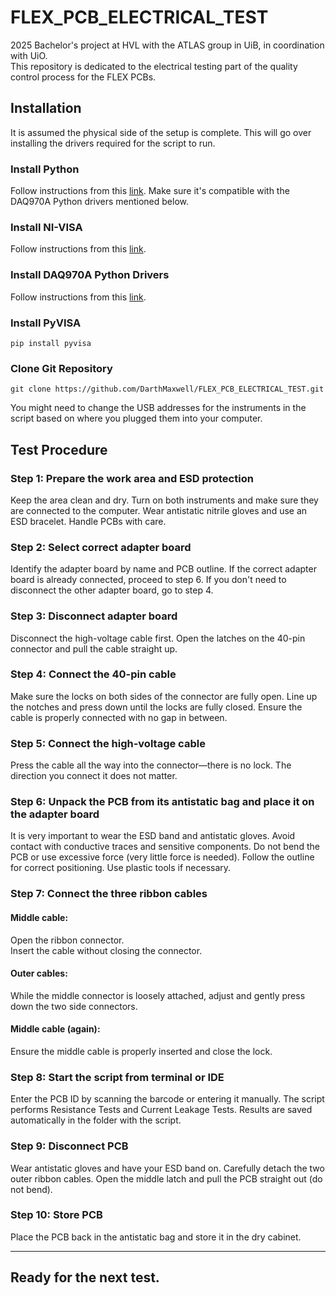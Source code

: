 # FLEX_PCB_ELECTRICAL_TEST

2025 Bachelor's project at HVL with the ATLAS group in UiB, in coordination with UiO.  
This repository is dedicated to the electrical testing part of the quality control process for the FLEX PCBs.

## Installation

It is assumed the physical side of the setup is complete. This will go over installing the drivers required for the script to run.

### Install Python

Follow instructions from this [link](https://www.python.org/downloads/). Make sure it's compatible with the DAQ970A Python drivers mentioned below.

### Install NI-VISA

Follow instructions from this [link](https://www.ni.com/en/support/downloads/drivers/download.ni-visa.html?srsltid=AfmBOor1kbHcnE5zmGIr423cQzTclPztI1KKWyR7TktfFbwVOumgcrwB#565016).

### Install DAQ970A Python Drivers

Follow instructions from this [link](https://www.keysight.com/us/en/lib/software-detail/driver/daq970-data-acquisition-system-python-instrument-drivers.html).

### Install PyVISA

```
pip install pyvisa
```

### Clone Git Repository

```
git clone https://github.com/DarthMaxwell/FLEX_PCB_ELECTRICAL_TEST.git
```

You might need to change the USB addresses for the instruments in the script based on where you plugged them into your computer.

## Test Procedure

### Step 1: Prepare the work area and ESD protection

Keep the area clean and dry. Turn on both instruments and make sure they are connected to the computer. Wear antistatic nitrile gloves and use an ESD bracelet. Handle PCBs with care.

### Step 2: Select correct adapter board

Identify the adapter board by name and PCB outline. If the correct adapter board is already connected, proceed to step 6. If you don't need to disconnect the other adapter board, go to step 4.

### Step 3: Disconnect adapter board

Disconnect the high-voltage cable first. Open the latches on the 40-pin connector and pull the cable straight up.

### Step 4: Connect the 40-pin cable

Make sure the locks on both sides of the connector are fully open. Line up the notches and press down until the locks are fully closed. Ensure the cable is properly connected with no gap in between.

### Step 5: Connect the high-voltage cable

Press the cable all the way into the connector—there is no lock. The direction you connect it does not matter.

### Step 6: Unpack the PCB from its antistatic bag and place it on the adapter board

It is very important to wear the ESD band and antistatic gloves. Avoid contact with conductive traces and sensitive components. Do not bend the PCB or use excessive force (very little force is needed). Follow the outline for correct positioning. Use plastic tools if necessary.

### Step 7: Connect the three ribbon cables

#### Middle cable:

Open the ribbon connector.  
Insert the cable without closing the connector.

#### Outer cables:

While the middle connector is loosely attached, adjust and gently press down the two side connectors.

#### Middle cable (again):

Ensure the middle cable is properly inserted and close the lock.

### Step 8: Start the script from terminal or IDE

Enter the PCB ID by scanning the barcode or entering it manually. The script performs Resistance Tests and Current Leakage Tests. Results are saved automatically in the folder with the script.

### Step 9: Disconnect PCB

Wear antistatic gloves and have your ESD band on. Carefully detach the two outer ribbon cables. Open the middle latch and pull the PCB straight out (do not bend).

### Step 10: Store PCB

Place the PCB back in the antistatic bag and store it in the dry cabinet.

---

## Ready for the next test.

